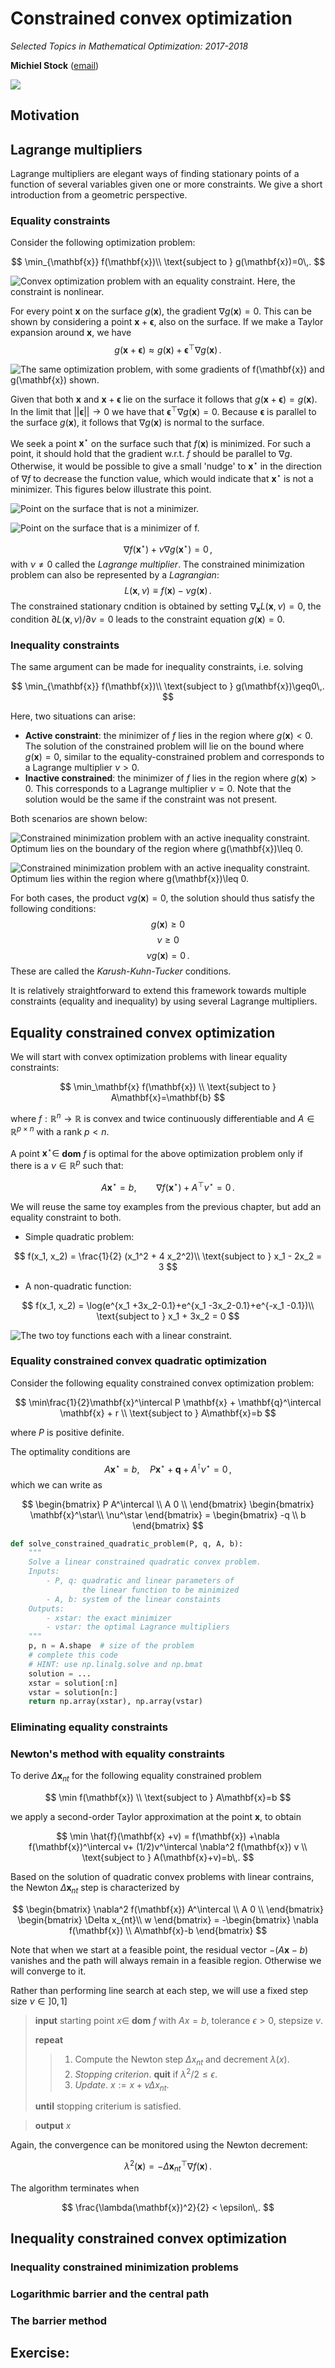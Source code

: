 # Constrained convex optimization

*Selected Topics in Mathematical Optimization: 2017-2018*

**Michiel Stock** ([email](michiel.stock@ugent.be))

![](Figures/logo.png)

## Motivation

## Lagrange multipliers

Lagrange multipliers are elegant ways of finding stationary points of a function of several variables given one or more constraints. We give a short introduction from a geometric perspective.

### Equality constraints

Consider the following optimization problem:

$$
\min_{\mathbf{x}} f(\mathbf{x})\\
\text{subject to } g(\mathbf{x})=0\,.
$$

![Convex optimization problem with an equality constraint. Here, the constraint is nonlinear.](Figures/Lagr1.png)

For every point $\mathbf{x}$ on the surface $g(\mathbf{x})$, the gradient $\nabla g(\mathbf{x})=0$. This can be shown by considering a point $\mathbf{x}+\boldsymbol{\epsilon}$, also on the surface. If we make a Taylor expansion around $\mathbf{x}$, we have
$$
g(\mathbf{x}+\boldsymbol{\epsilon})\approx g(\mathbf{x}) + \boldsymbol{\epsilon}^\top\nabla g(\mathbf{x})\,.
$$

![The same optimization problem, with some gradients of $f(\mathbf{x})$ and $g(\mathbf{x})$ shown.](Figures/Lagr2.png)

Given that both $\mathbf{x}$ and $\mathbf{x}+\boldsymbol{\epsilon}$ lie on the surface it follows that $g(\mathbf{x}+\boldsymbol{\epsilon})= g(\mathbf{x})$. In the limit that $||\boldsymbol{\epsilon}||\rightarrow 0$ we have that $\boldsymbol{\epsilon}^\top\nabla g(\mathbf{x})=0$. Because $\boldsymbol{\epsilon}$ is parallel to the surface $g(\mathbf{x})$, it follows that $\nabla g(\mathbf{x})$ is normal to the surface.

We seek a point $\mathbf{x}^\star$ on the surface such that $f(\mathbf{x})$ is minimized. For such a point, it should hold that the gradient w.r.t. $f$ should be parallel to $\nabla g$. Otherwise, it would be possible to give a small 'nudge' to $\mathbf{x}^\star$ in the direction of $\nabla f$ to decrease the function value, which would indicate that $\mathbf{x}^\star$ is not a minimizer. This figures below illustrate this point.

![Point on the surface that is *not* a minimizer.](Figures/Lagr3.png)

![Point on the surface that is a minimizer of $f$.](Figures/Lagr4.png)

$$
\nabla f(\mathbf{x}^\star) + \nu \nabla g (\mathbf{x}^\star)=0\,,
$$
with $\nu\neq 0$ called the *Lagrange multiplier*. The constrained minimization problem can also be represented by a *Lagrangian*:
$$
L(\mathbf{x}, \nu) 	\equiv f(\mathbf{x}) - \nu g(\mathbf{x})\,.
$$
The constrained stationary cndition is obtained by setting $\nabla_\mathbf{x} L(\mathbf{x}, \nu) =0$, the condition $\partial  L(\mathbf{x}, \nu)/\partial \nu=0$ leads to the constraint equation $g(\mathbf{x})=0$.

### Inequality constraints

The same argument can be made for inequality constraints, i.e. solving

$$
\min_{\mathbf{x}} f(\mathbf{x})\\
\text{subject to } g(\mathbf{x})\geq0\,.
$$

Here, two situations can arise:

- **Active constraint**: the minimizer of $f$ lies in the region where $g(\mathbf{x}) < 0$. The solution of the constrained problem will lie on the bound where $g(\mathbf{x})=0$, similar to the equality-constrained problem and corresponds to a Lagrange multiplier $\nu>0$.
- **Inactive constrained**: the minimizer of $f$ lies in the region where $g(\mathbf{x}) > 0$. This corresponds to a Lagrange multiplier $\nu=0$. Note that the solution would be the same if the constraint was not present.

Both scenarios are shown below:

![Constrained minimization problem with an active inequality constraint. Optimum lies on the boundary of the region where $g(\mathbf{x})\leq 0$.](Figures/Lagr5.png)

![Constrained minimization problem with an active inequality constraint. Optimum lies within the region where $g(\mathbf{x})\leq 0$. ](Figures/Lagr6.png)

For both cases, the product $\nu g(\mathbf{x})=0$, the solution should thus satisfy the following conditions:
$$
g(\mathbf{x}) \geq 0
$$
$$
\nu \geq 0
$$
$$
\nu g(\mathbf{x})=0\,.
$$
These are called the *Karush-Kuhn-Tucker* conditions.

It is relatively straightforward to extend this framework towards multiple constraints (equality and inequality) by using several Lagrange multipliers.

## Equality constrained convex optimization

We will start with convex optimization problems with linear equality constraints:

$$
\min_\mathbf{x} f(\mathbf{x}) \\
\text{subject to } A\mathbf{x}=\mathbf{b}
$$

where $f : \mathbb{R}^n \rightarrow \mathbb{R}$ is convex and twice continuously differentiable and $A\in \mathbb{R}^{p\times n}$ with a rank $p < n$.

A point $\mathbf{x}^\star\in$ **dom** $f$ is optimal for the above optimization problem only if there is a $\nu\in\mathbb{R}^p$ such that:

$$
A\mathbf{x}^\star = b, \qquad \nabla f(\mathbf{x}^\star) + A^\top\nu^\star = 0\,.
$$

We will reuse the same toy examples from the previous chapter, but add an equality constraint to both.

* Simple quadratic problem:

$$
 f(x_1, x_2)  = \frac{1}{2} (x_1^2 + 4 x_2^2)\\
 \text{subject to }  x_1 - 2x_2 = 3
$$

* A non-quadratic function:

$$
f(x_1, x_2)   = \log(e^{x_1 +3x_2-0.1}+e^{x_1 -3x_2-0.1}+e^{-x_1 -0.1})\\
 \text{subject to }  x_1 + 3x_2 = 0  
$$

![The two toy functions each with a linear constraint.](Figures/example_functions.png)

### Equality constrained convex quadratic optimization

Consider the following equality constrained convex optimization problem:

$$
\min\frac{1}{2}\mathbf{x}^\intercal P \mathbf{x} + \mathbf{q}^\intercal \mathbf{x} + r  \\
\text{subject to }  A\mathbf{x}=b
$$

where $P$ is positive definite.

The optimality conditions are
$$
A\mathbf{x}^\star = b, \quad P\mathbf{x}^\star+\mathbf{q} +A^\intercal\nu^\star=0\,,
$$
which we can write as

$$
\begin{bmatrix}
P  A^\intercal \\
A  0 \\
     \end{bmatrix}
     \begin{bmatrix}
\mathbf{x}^\star\\
\nu^\star
     \end{bmatrix}
     =
     \begin{bmatrix}
-q \\
b
     \end{bmatrix}
$$

```python
def solve_constrained_quadratic_problem(P, q, A, b):
    """
    Solve a linear constrained quadratic convex problem.
    Inputs:
        - P, q: quadratic and linear parameters of
                the linear function to be minimized
        - A, b: system of the linear constaints
    Outputs:
        - xstar: the exact minimizer
        - vstar: the optimal Lagrance multipliers
    """
    p, n = A.shape  # size of the problem
    # complete this code
    # HINT: use np.linalg.solve and np.bmat
    solution = ...
    xstar = solution[:n]
    vstar = solution[n:]
    return np.array(xstar), np.array(vstar)
```
### Eliminating equality constraints

### Newton's method with equality constraints

To derive $\Delta \mathbf{x}_{nt}$ for the following equality constrained problem

$$
\min  f(\mathbf{x}) \\
\text{subject to }  A\mathbf{x}=b
$$

we apply a second-order Taylor approximation at the point $\mathbf{x}$, to obtain

$$
\min \hat{f}(\mathbf{x} +v) = f(\mathbf{x}) +\nabla f(\mathbf{x})^\intercal v+ (1/2)v^\intercal \nabla^2 f(\mathbf{x}) v \\
\text{subject to } A(\mathbf{x}+v)=b\,.
$$

Based on the solution of quadratic convex problems with linear contrains, the Newton $\Delta \mathbf{x}_{nt}$ step is characterized by

$$
\begin{bmatrix}
 \nabla^2 f(\mathbf{x})  A^\intercal \\
A  0 \\
     \end{bmatrix}
     \begin{bmatrix}
\Delta x_{nt}\\
w
     \end{bmatrix}
     =
     -\begin{bmatrix}
\nabla f(\mathbf{x}) \\
A\mathbf{x}-b
     \end{bmatrix}
$$

Note that when we start at a feasible point, the residual vector $-(A\mathbf{x}-b)$ vanishes and the path will always remain in a feasible region. Otherwise we will converge to it.


Rather than performing line search at each step, we will use a fixed step size $\nu\in]0,1]$

>**input** starting point $x\in$ **dom** $f$ with $Ax=b$, tolerance $\epsilon>0$, stepsize $\nu$.
>
>**repeat**
>
>>    1. Compute the Newton step $\Delta x_{nt}$ and decrement $\lambda(x)$.
>>    2. *Stopping criterion*. **quit** if $\lambda^2/2\leq \epsilon$.
>>    3. *Update*. $x:=x+\nu\Delta x_{nt}$.
>
>**until** stopping criterium is satisfied.

>**output** $x$

Again, the convergence can be monitored using the Newton decrement:

$$
\lambda^2(\mathbf{x}) = - \Delta \mathbf{x}_{nt}^\top \nabla f(\mathbf{x})\,.
$$

The algorithm terminates when

$$
\frac{\lambda(\mathbf{x})^2}{2} < \epsilon\,.
$$

## Inequality constrained convex optimization

### Inequality constrained minimization problems

### Logarithmic barrier and the central path

### The barrier method

## Exercise:
